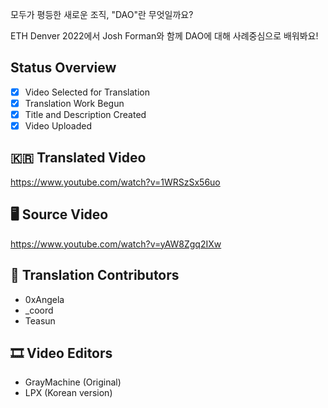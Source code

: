 모두가 평등한 새로운 조직, "DAO"란 무엇일까요?

ETH Denver 2022에서 Josh Forman와 함께 DAO에 대해 사례중심으로 배워봐요!

## Status Overview

- [x] Video Selected for Translation
- [x] Translation Work Begun
- [x] Title and Description Created
- [x] Video Uploaded

## 🇰🇷 Translated Video

https://www.youtube.com/watch?v=1WRSzSx56uo

## 🖥 Source Video

https://www.youtube.com/watch?v=yAW8Zgq2IXw

## 🤝 Translation Contributors
- 0xAngela
- _coord
- Teasun

## 🎞 Video Editors
- GrayMachine (Original)
- LPX (Korean version)